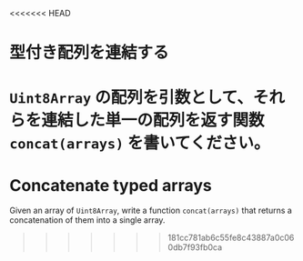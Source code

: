 
<<<<<<< HEAD
# 型付き配列を連結する

`Uint8Array` の配列を引数として、それらを連結した単一の配列を返す関数 `concat(arrays)` を書いてください。
=======
# Concatenate typed arrays

Given an array of `Uint8Array`, write a function `concat(arrays)` that returns a concatenation of them into a single array.
>>>>>>> 181cc781ab6c55fe8c43887a0c060db7f93fb0ca
